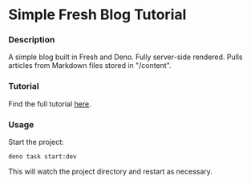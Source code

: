 # Simple Fresh Blog Tutorial

### Description

A simple blog built in Fresh and Deno. Fully server-side rendered. Pulls articles from Markdown files stored in "/content".

### Tutorial

Find the full tutorial [here](https://www.kojinglick.com/using-github-as-cms/). 

### Usage

Start the project:

```
deno task start:dev
```

This will watch the project directory and restart as necessary.
